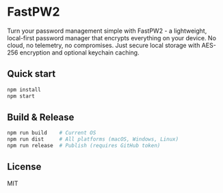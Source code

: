 # FastPW2

Turn your password management simple with FastPW2 - a lightweight, local-first password manager that encrypts everything on your device. No cloud, no telemetry, no compromises. Just secure local storage with AES-256 encryption and optional keychain caching.

## Quick start
```bash
npm install
npm start
```

## Build & Release
```bash
npm run build    # Current OS
npm run dist     # All platforms (macOS, Windows, Linux)
npm run release  # Publish (requires GitHub token)
```

## License
MIT
